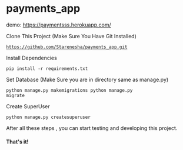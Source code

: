 # payments_app
demo: https://paymentsss.herokuapp.com/
<p>Clone This Project (Make Sure You Have Git Installed)</p>

<code>https://github.com/Starenesha/payments_app.git</code>

<p>Install Dependencies</p>

<code>pip install -r requirements.txt</code>

<p>Set Database (Make Sure you are in directory same as manage.py)</p>

<code>python manage.py makemigrations
python manage.py migrate</code>

<p>Create SuperUser</p>

<code>python manage.py createsuperuser</code>

<p>After all these steps , you can start testing and developing this project.</p>

<h4>That's it!</h4>
